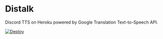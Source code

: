 # Distalk
Discord TTS on Heroku powered by Google Translation Text-to-Speech API.

[![Deploy](https://www.herokucdn.com/deploy/button.svg)](https://heroku.com/deploy)
